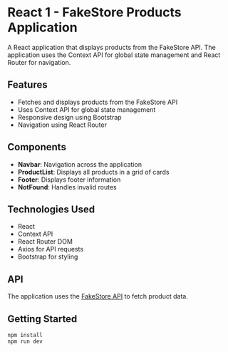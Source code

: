 # React 1 - FakeStore Products Application

A React application that displays products from the FakeStore API. The application uses the Context API for global state management and React Router for navigation.

## Features

- Fetches and displays products from the FakeStore API
- Uses Context API for global state management
- Responsive design using Bootstrap
- Navigation using React Router

## Components

- **Navbar**: Navigation across the application
- **ProductList**: Displays all products in a grid of cards
- **Footer**: Displays footer information
- **NotFound**: Handles invalid routes

## Technologies Used

- React
- Context API
- React Router DOM
- Axios for API requests
- Bootstrap for styling

## API

The application uses the [FakeStore API](https://fakestoreapi.com/products) to fetch product data.

## Getting Started

```
npm install
npm run dev
```
